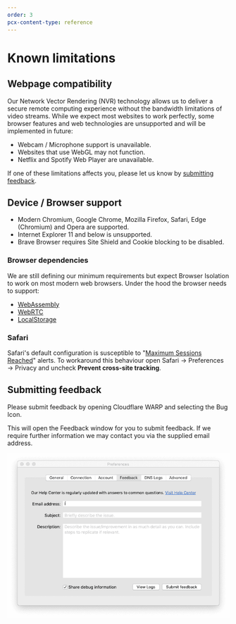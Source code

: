 ```yaml
---
order: 3
pcx-content-type: reference
---
```


# Known limitations

## Webpage compatibility

Our Network Vector Rendering (NVR) technology allows us to deliver a secure remote computing experience without the bandwidth limitations of video streams. While we expect most websites to work perfectly, some browser features and web technologies are unsupported and will be implemented in future:

*   Webcam / Microphone support is unavailable.
*   Websites that use WebGL may not function.
*   Netflix and Spotify Web Player are unavailable.

If one of these limitations affects you, please let us know by [submitting feedback](#submitting-feedback).

## Device / Browser support

*   Modern Chromium, Google Chrome, Mozilla Firefox, Safari, Edge (Chromium) and Opera are supported.
*   Internet Explorer 11 and below is unsupported.
*   Brave Browser requires Site Shield and Cookie blocking to be disabled.

### Browser dependencies

We are still defining our minimum requirements but expect Browser Isolation to work on most modern web browsers. Under the hood the browser needs to support:

*   [WebAssembly](https://caniuse.com/?search=wasm)
*   [WebRTC](https://caniuse.com/?search=webrtc)
*   [LocalStorage](https://caniuse.com/?search=localstorage)

### Safari

Safari's default configuration is susceptible to "[Maximum Sessions Reached](/faq/teams-troubleshooting#i-see-a-maximum-sessions-reached-alert)" alerts. To workaround this behaviour open Safari → Preferences → Privacy and uncheck **Prevent cross-site tracking**.

## Submitting feedback

Please submit feedback by opening Cloudflare WARP and selecting the Bug Icon.

This will open the Feedback window for you to submit feedback. If we require further information we may contact you via the supplied email address.

![Submit feedback](../../static/documentation/rbi/macos-submitting-feedback.png)
